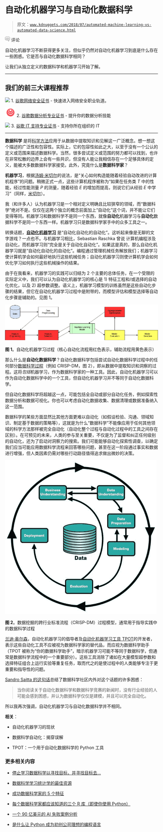 # 自动化机器学习与自动化数据科学

> 原文：[`www.kdnuggets.com/2018/07/automated-machine-learning-vs-automated-data-science.html`](https://www.kdnuggets.com/2018/07/automated-machine-learning-vs-automated-data-science.html)

![c](img/3d9c022da2d331bb56691a9617b91b90.png) 评论

自动化机器学习不断获得更多关注，但似乎仍然对自动化机器学习到底是什么存在一些困惑。它是否与自动化数据科学相同？

让我们从独立定义的数据科学和机器学习开始了解。

* * *

## 我们的前三大课程推荐

![](img/0244c01ba9267c002ef39d4907e0b8fb.png) 1\. [谷歌网络安全证书](https://www.kdnuggets.com/google-cybersecurity) - 快速进入网络安全职业轨道。

![](img/e225c49c3c91745821c8c0368bf04711.png) 2\. [谷歌数据分析专业证书](https://www.kdnuggets.com/google-data-analytics) - 提升你的数据分析技能

![](img/0244c01ba9267c002ef39d4907e0b8fb.png) 3\. [谷歌 IT 支持专业证书](https://www.kdnuggets.com/google-itsupport) - 支持你所在组织的 IT

* * *

**数据科学** 是将[科学方法](https://en.wikipedia.org/wiki/Scientific_method)应用于从数据中提取知识和见解这一广泛概念。想一想这个描述的广泛性和包容性。实际上，它的包容性如此之大，以至于没有一个公认的定义或范围来描述数据科学。当然，很多尝试定义或范围的努力都可以找到，也许在非常松散的边界上会有一些共识，但没有人能让我相信存在一个足够具体的定义，能被大多数数据科学家接受。此外，究竟什么是**数据科学家**？

**机器学习**，根据[汤姆·米切尔](http://www.cs.cmu.edu/~tom/mlbook.html)的说法，是“关心如何构造能随着经验自动改进的计算机程序”的问题。稍微正式一点，这些计算机程序被称为“如果在任务类 *T* 中的性能，经过性能测量 *P* 的测量，随着经验 *E* 的增加而提高，则说它们从经验 *E* 中学习”（同样，[米切尔](http://www.cs.cmu.edu/~tom/mlbook.html)）。

我（和许多人）认为机器学习是一个相对定义明确且比较狭窄的领域，而“数据科学”绝对不是。仅仅在这两个独立的概念前面加上“自动化”这个词，并不能让它们变得等同。机器学习和数据科学不是同一个东西，就像**自动化**机器学习与**自动化**数据科学不是同一个东西一样。机器学习只是数据科学家手中的众多工具之一。

转换话题，**[自动化机器学习](https://www.kdnuggets.com/2017/01/current-state-automated-machine-learning.html)** 是“自动化自动化的自动化”。这听起来像是无聊的文字游戏？一点也不。与机器学习相比，Sebastian Raschka 曾说 计算机编程涉及自动化，而机器学习则“完全是关于自动化自动化”。如果这是真的，那么自动化机器学习就是“自动化自动化的自动化”。编程通过管理机械任务解放我们；机器学习使计算机学会如何最好地执行这些机械任务；自动化机器学习则使计算机学会如何优化学习如何执行这些机械操作的结果。

由于在我看来，机器学习的实践可以归结为 2 个主要的总体任务，在一个受限的实际定义中，我们可以认为自动化机器学习的核心是 1) 特征工程和/或选择的自动化优化，以及 2) 超参数调整。语义上，机器学习模型的训练虽然是这些自动化步骤的结果，但它在自动化机器学习过程中是附带的，而模型评估和模型选择等自动化步骤是辅助的。见图 1。

![自动化机器学习过程](img/ace43dee5f8c068270a2ce2717540b9c.png)

**图 1**。自动化机器学习过程（核心自动化流程用红色表示，辅助流程用黄色表示）

那么什么是**自动化数据科学**？自动化数据科学包括尝试自动化数据科学过程中的任何部分[数据科学过程](https://www.kdnuggets.com/2016/03/data-science-process-rediscovered.html)（例如 CRISP-DM，图 2），即从数据中提取知识和洞察的过程。这将*包括*机器学习，作为数据科学家的一种工具。因此，自动化机器学习可以作为自动化数据科学中的一个工具，但自动化机器学习并不等同于自动化数据科学。

但自动化数据科学将超越这一点，可能包括全自动或部分自动化任务，例如探索性数据分析和数据可视化。你也可以考虑自动化数据收集、数据清理或数据准备纳入这一范围。

数据科学的某些方面显然比其他方面更难以自动化（如假设检验、沟通、领域知识、制定基于数据的策略等），这就是为什么“数据科学”不能像应用于任何其他领域的科学方法那样被完全自动化（自动化整个过程与自动化过程中的工具之间存在区别）。在可预见的未来，人类的参与至关重要，不仅是为了监督和纠正任何级别的自动化，还为了启动对洞察力的搜索。我们可能能够自动化探索性调查，以确定我们应当可能应用数据科学流程来回答哪些问题，甚至在这一阶段通过事实和数据进行增强，但人类因素仍需对哪些行动路径值得追求做出微妙的决策。

![CRISP-DM](img/be6c714cc339c448a57ba9649fc27aa4.png)

**图 2**。数据挖掘的跨行业标准流程（CRISP-DM）过程模型，通常用于指导实践中的数据科学过程

[兰迪·奥尔森](http://www.randalolson.com/)，自动化机器学习的倡导者及[自动化机器学习工具 TPOT](https://epistasislab.github.io/tpot/)的开发者，表示这些自动化工具不应被视为数据科学家的替代品，而应视为数据科学助手（TPOT 被称为“你的数据科学助手”，暗示机器学习可能不等同于数据科学，但通常是数据科学流程中的一个重要部分）。这些工具消除了诸如在大量模型超参数和选择特征组合上运行实验等重复任务，取而代之的是使过程中的人类能够专注于更重要和指导性的问题。

[Sandro Saitta 的这句话](https://www.kdnuggets.com/2016/08/data-science-automation-debunking-misconceptions.html)总结了数据科学社区内外对这个话题的许多困惑：

> 当你阅读关于自动化数据科学和数据科学竞赛的新闻时，没有行业经验的人可能会感到困惑，并认为数据科学仅仅是建模，并且可以完全自动化。

所以我再次强调，自动化机器学习与自动化数据科学并不相同。

**相关**：

+   自动化机器学习的现状

+   数据科学自动化：揭穿误解

+   TPOT：一个用于自动化数据科学的 Python 工具

### 更多相关内容

+   [停止学习数据科学以寻找目标，并寻找目标去…](https://www.kdnuggets.com/2021/12/stop-learning-data-science-find-purpose.html)

+   [数据科学学习统计学的最佳资源](https://www.kdnuggets.com/2021/12/springboard-top-resources-learn-data-science-statistics.html)

+   [成功数据科学家的 5 个特征](https://www.kdnuggets.com/2021/12/5-characteristics-successful-data-scientist.html)

+   [每个数据科学家都应该知道的三个 R 库（即使你使用 Python）](https://www.kdnuggets.com/2021/12/three-r-libraries-every-data-scientist-know-even-python.html)

+   [一个 90 亿美元的 AI 失败案例分析](https://www.kdnuggets.com/2021/12/9b-ai-failure-examined.html)

+   [是什么让 Python 成为初创公司理想的编程语言](https://www.kdnuggets.com/2021/12/makes-python-ideal-programming-language-startups.html)

